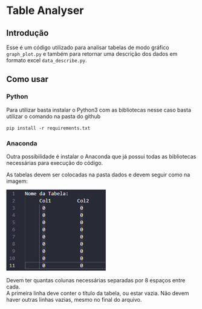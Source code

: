 # Table Analyser

## Introdução

Esse é um código utilizado para analisar tabelas de modo gráfico `graph_plot.py`
e também para retornar uma descrição dos dados em formato excel `data_describe.py`.

## Como usar

### Python
Para utilizar basta instalar o Python3 com as bibliotecas
nesse caso basta utilizar o comando na pasta do github 

```
pip install -r requirements.txt
```

### Anaconda
Outra possibilidade é instalar o Anaconda que já possui todas as bibliotecas
necessárias para execução do código.

As tabelas devem ser colocadas na pasta dados e devem seguir como na imagem:

![Tabela de Exemplo](doc_images/exemplo_tabela.png)

Devem ter quantas colunas necessárias separadas por 8 espaços entre cada. </br>
A primeira linha deve conter o título da tabela, ou estar vazia.
Não devem haver outras linhas vazias, mesmo no final do arquivo.
